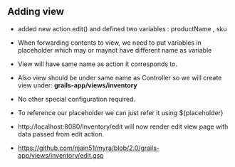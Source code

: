 
## Adding view

- added new action edit() and defined two variables : productName , sku
- When forwarding contents to view, we need to put variables in placeholder which may or maynot have different name as variable
- View will have same name as action it corresponds to. 
- Also view should be under same name as Controller so we will create view under:  **grails-app/views/inventory**
- No other special configuration required. 
- To reference our placeholder we can just refer it using ${placeholder}
- http://localhost:8080/Inventory/edit will now render edit view page with data passed from edit action.

- https://github.com/njain51/myra/blob/2.0/grails-app/views/inventory/edit.gsp